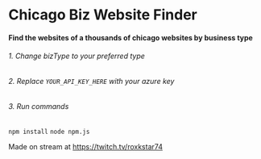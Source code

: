# Chicago Biz Website Finder

#### Find the websites of a thousands of chicago websites by business type

###### 1. Change bizType to your preferred type

###### 2. Replace `YOUR_API_KEY_HERE` with your azure key

###### 3. Run commands

`npm install`
`node npm.js`

Made on stream at https://twitch.tv/roxkstar74